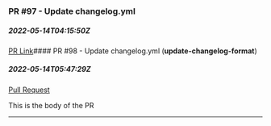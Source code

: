 ### PR #97 - Update changelog.yml
##### 2022-05-14T04:15:50Z
[PR Link](https://github.com/jsaelhof/movie-picker/pull/97)#### PR #98 - Update changelog.yml (__update-changelog-format__)
##### 2022-05-14T05:47:29Z
[Pull Request](https://github.com/jsaelhof/movie-picker/pull/98)

This is the body of the PR

----